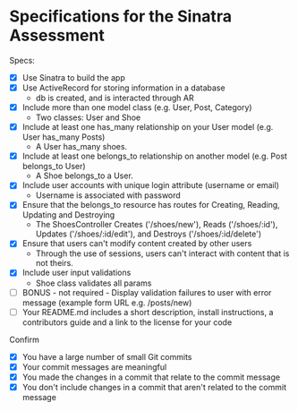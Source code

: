 # Specifications for the Sinatra Assessment

Specs:
- [x] Use Sinatra to build the app
- [x] Use ActiveRecord for storing information in a database
    - db is created, and is interacted through AR
- [x] Include more than one model class (e.g. User, Post, Category)
    - Two classes: User and Shoe
- [x] Include at least one has_many relationship on your User model (e.g. User has_many Posts)
    - A User has_many shoes.
- [x] Include at least one belongs_to relationship on another model (e.g. Post belongs_to User)
    - A Shoe belongs_to a User.
- [x] Include user accounts with unique login attribute (username or email)
    - Username is associated with password
- [x] Ensure that the belongs_to resource has routes for Creating, Reading, Updating and Destroying
    - The ShoesController Creates ('/shoes/new'), Reads ('/shoes/:id'), Updates ('/shoes/:id/edit'), and Destroys ('/shoes/:id/delete')
- [x] Ensure that users can't modify content created by other users
    - Through the use of sessions, users can't interact with content that is not theirs.
- [x] Include user input validations
    - Shoe class validates all params
- [ ] BONUS - not required - Display validation failures to user with error message (example form URL e.g. /posts/new)
- [ ] Your README.md includes a short description, install instructions, a contributors guide and a link to the license for your code

Confirm
- [x] You have a large number of small Git commits
- [x] Your commit messages are meaningful
- [x] You made the changes in a commit that relate to the commit message
- [x] You don't include changes in a commit that aren't related to the commit message
